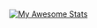 ###

[![My Awesome Stats](https://awesome-github-stats.azurewebsites.net/user-stats/Christofer66?cardType=github&theme=github-dark&Background=000000&Title=DDDDDD&Ring=DDDDDD)](https://git.io/awesome-stats-card)


<!--
**Christofer66/Christofer66** is a ✨ _special_ ✨ repository because its `README.md` (this file) appears on your GitHub profile.

Here are some ideas to get you started:

- 🔭 I’m currently working on ...
- 🌱 I’m currently learning ...
- 👯 I’m looking to collaborate on ...
- 🤔 I’m looking for help with ...
- 💬 Ask me about ...
- 📫 How to reach me: ...
- 😄 Pronouns: ...
- ⚡ Fun fact: ...
-->
